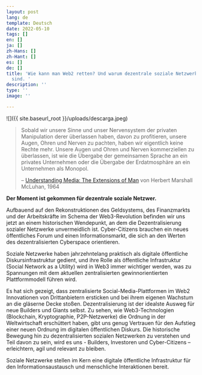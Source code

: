 ```yaml
---
layout: post
lang: de
template: Deutsch
date: 2022-05-10
tags: []
en: []
ja: []
zh-Hans: []
zh-Hant: []
es: []
de: []
title: 'Wie kann man Web2 retten? Und warum dezentrale soziale Netzwerke unvermeidbar
  sind. '
description: ''
type: ''
image: ''

---
```

![]({{ site.baseurl_root }}/uploads/descarga.jpeg)

> Sobald wir unsere Sinne und unser Nervensystem der privaten Manipulation derer überlassen haben, davon zu profitieren, unsere Augen, Ohren und Nerven zu pachten, haben wir eigentlich keine Rechte mehr. Unsere Augen und Ohren und Nerven kommerziellen zu überlassen, ist wie die Übergabe der gemeinsamen Sprache an ein privates Unternehmen oder die Übergabe der Erdatmosphäre an ein Unternehmen als Monopol.
>
> – [Understanding Media: The Extensions of Man](https://www.amazon.com/Understanding-Media-Extensions-Marshall-McLuhan/dp/0262631598) von Herbert Marshall McLuhan, 1964

**Der Moment ist gekommen für dezentrale soziale Netzwer.**

Aufbauend auf den Rekonstruktionen des Geldsystems, des Finanzmarkts und der Arbeitskräfte im Schema der Web3-Revolution befinden wir uns jetzt an einem historischen Wendepunkt, an dem die Dezentralisierung sozialer Netzwerke unvermeidlich ist. Cyber-Citizens brauchen ein neues öffentliches Forum und einen Informationsmarkt, die sich an den Werten des dezentralisierten Cyberspace orientieren.

Soziale Netzwerke haben jahrzehntelang praktisch als digitale öffentliche Diskursinfrastruktur gedient, und ihre Rolle als öffentliche Infrastruktur (Social Network as a Utility) wird in Web3 immer wichtiger werden, was zu Spannungen mit dem aktuellen zentralisierten gewinnorientierten Plattformmodell führen wird.

Es hat sich gezeigt, dass zentralisierte Social-Media-Plattformen im Web2 Innovationen von Drittanbietern ersticken und bei ihrem eigenen Wachstum an die gläserne Decke stoßen. Dezentralisierung ist der idealste Ausweg für neue Builders und Giants selbst. Zu sehen, wie Web3-Technologien (Blockchain, Kryptographie, P2P-Netzwerke) die Ordnung in der Weltwirtschaft erschüttert haben, gibt uns genug Vertrauen für den Aufstieg einer neuen Ordnung im digitalen öffentlichen Diskurs. Die historische Bewegung hin zu dezentralisierten sozialen Netzwerken zu verstehen und Teil davon zu sein, wird es uns - Builders, Investoren und Cyber-Citizens – erleichtern, agil und relevant zu bleiben.

Soziale Netzwerke stellen im Kern eine digitale öffentliche Infrastruktur für den Informationsaustausch und menschliche Interaktionen bereit.